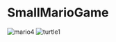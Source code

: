 # SmallMarioGame

![mario4](https://github.com/user-attachments/assets/81f22a1a-e4da-4676-8546-20f05b61d194)
![turtle1](https://github.com/user-attachments/assets/ee374931-253a-4f2f-846b-c24ffddec96a)

